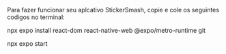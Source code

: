 Para fazer funcionar seu aplcativo StickerSmash, copie e cole os seguintes codigos no terminal:

npx expo install react-dom react-native-web @expo/metro-runtime  git 

npx expo start